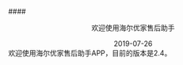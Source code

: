 ####<div align="center">欢迎使用海尔优家售后助手</div>  
<div align="center">2019-07-26</div>  
欢迎使用海尔优家售后助手APP，目前的版本是2.4。
